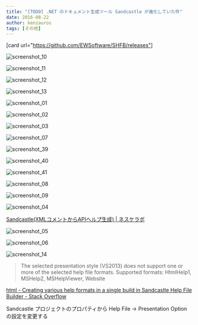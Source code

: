 ```yaml
---
title: "[TODO] .NET のドキュメント生成ツール Sandcastle が進化していた件"
date: 2016-08-22
author: kenzauros
tags: [その他]
---
```


[card url="https://github.com/EWSoftware/SHFB/releases"]

![screenshot_10](images/screenshot_10.png)

![screenshot_11](images/screenshot_11.png)

![screenshot_12](images/screenshot_12.png)

![screenshot_13](images/screenshot_13.png)

![screenshot_01](images/screenshot_01-1.png)

![screenshot_02](images/screenshot_02.png)

![screenshot_03](images/screenshot_03.png)

![screenshot_07](images/screenshot_07.png)

![screenshot_39](images/screenshot_39.png)

![screenshot_40](images/screenshot_40.png)

![screenshot_41](images/screenshot_41.png)

![screenshot_08](images/screenshot_08.png)

![screenshot_09](images/screenshot_09.png)

![screenshot_04](images/screenshot_04.png)



[Sandcastle(XMLコメントからAPIヘルプ生成) | ネスケラボ](http://blog.nextscape.net/research/dotnetenv/sandcastle)

![screenshot_05](images/screenshot_05.png)

![screenshot_06](images/screenshot_06.png)

![screenshot_14](images/screenshot_14.png)


>The selected presentation style (VS2013) does not support one or more of the selected help file formats. Supported formats: HtmlHelp1, MSHelp2, MSHelpViewer, Website

[html - Creating various help formats in a single build in Sandcastle Help File Builder - Stack Overflow](http://stackoverflow.com/questions/31266025/creating-various-help-formats-in-a-single-build-in-sandcastle-help-file-builder)

Sandcastle プロジェクトのプロパティから Help File → Presentation Option の設定を変更する

